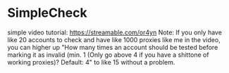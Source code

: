 # SimpleCheck
simple video tutorial: https://streamable.com/or4yn
Note: If you only have like 20 accounts to check and have like 1000 proxies like me in the video, you can higher up "How many times an account should be tested before marking it as invalid (min. 1 (Only go above 4 if you have a shittone of working proxies)? Default: 4"
to like 15 without a problem.
